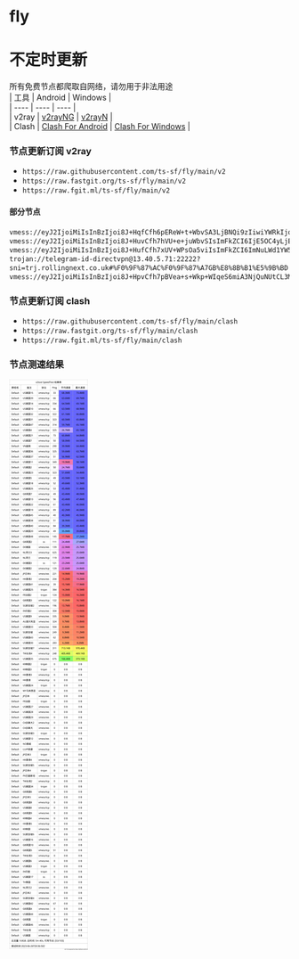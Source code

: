 # fly
# 不定时更新
所有免费节点都爬取自网络，请勿用于非法用途  
|  工具  | Android  | Windows  |  
|  ----  | ----   | ----  |  
| v2ray  | [v2rayNG](https://github.com/2dust/v2rayNG/releases) | [v2rayN](https://github.com/2dust/v2rayN/releases) |  
| Clash  | [Clash For Android](https://github.com/Kr328/ClashForAndroid/releases) | [Clash For Windows](https://github.com/Fndroid/clash_for_windows_pkg/releases) | 
  
### 节点更新订阅  v2ray
- `https://raw.githubusercontent.com/ts-sf/fly/main/v2`  
- `https://raw.fastgit.org/ts-sf/fly/main/v2`  
- `https://raw.fgit.ml/ts-sf/fly/main/v2`  
#### 部分节点  
``` 
vmess://eyJ2IjoiMiIsInBzIjoi8J+HqfCfh6pEReW+t+WbvSA3LjBNQi9zIiwiYWRkIjoiZGVhcm1iLjc2ODk4MTAyLnh5eiIsInBvcnQiOiIyMDUyIiwiaWQiOiI2YWI4ODg2ZC1kY2I1LTMwYzctODM3Ni1jYWE5N2VmMzZlMmEiLCJhaWQiOiIwIiwic2N5IjoiYXV0byIsIm5ldCI6IndzIiwidHlwZSI6Im5vbmUiLCJob3N0IjoiZGVhcm1iLjc2ODk4MTAyLnh5eiIsInBhdGgiOiIvYW5jaWhncnQiLCJ0bHMiOiIiLCJzbmkiOiIiLCJ0ZXN0X25hbWUiOiJEReW+t+WbvSJ9
vmess://eyJ2IjoiMiIsInBzIjoi8J+HuvCfh7hVU+e+juWbvSIsImFkZCI6IjE5OC4yLjE5Ni4xMCIsInBvcnQiOiI0MzM4OSIsImlkIjoiNDE4MDQ4YWYtYTI5My00Yjk5LTliMGMtOThjYTM1ODBkZDI0IiwiYWlkIjoiNjQiLCJzY3kiOiJhdXRvIiwibmV0IjoidGNwIiwidHlwZSI6Im5vbmUiLCJob3N0IjoiIiwicGF0aCI6Ii8iLCJ0bHMiOiIiLCJzbmkiOiIiLCJ0ZXN0X25hbWUiOiJVU+e+juWbvSJ9
vmess://eyJ2IjoiMiIsInBzIjoi8J+HufCfh7xUV+WPsOa5viIsImFkZCI6ImNuLWd1YW5nemhvdS5hcHBsZWJlbmNoLnRlY2giLCJwb3J0IjoiNTYyNjgiLCJpZCI6IjkyMWJkYmEzLWM0NGQtNGY3Ni04ZDA1LTQwMDc5ZWViYTRmNiIsImFpZCI6IjAiLCJzY3kiOiJhdXRvIiwibmV0IjoidGNwIiwidHlwZSI6Im5vbmUiLCJob3N0IjoiIiwicGF0aCI6IiIsInRscyI6IiIsInNuaSI6IiIsInRlc3RfbmFtZSI6IlRX5Y+w5rm+In0=
trojan://telegram-id-directvpn@13.40.5.71:22222?sni=trj.rollingnext.co.uk#%F0%9F%87%AC%F0%9F%87%A7GB%E8%8B%B1%E5%9B%BD
vmess://eyJ2IjoiMiIsInBzIjoi8J+HpvCfh7pBVea+s+Wkp+WIqeS6miA3NjQuNUtCL3MiLCJhZGQiOiJ4dC55bGtzMDEuZXUub3JnIiwicG9ydCI6IjQ0MyIsImlkIjoiMmRiNDA2ZmMtYTM3Ny00Mzk4LTg3ODEtYmFjNGFjYjNlODY0IiwiYWlkIjoiMCIsInNjeSI6ImF1dG8iLCJuZXQiOiJ3cyIsInR5cGUiOiJub25lIiwiaG9zdCI6Inh0Lnlsa3MwMS5ldS5vcmciLCJwYXRoIjoiL2JsdWUiLCJ0bHMiOiJ0bHMiLCJzbmkiOiJ4dC55bGtzMDEuZXUub3JnIiwidGVzdF9uYW1lIjoiQVXmvrPlpKfliKnkupoifQ==
```
### 节点更新订阅  clash
- `https://raw.githubusercontent.com/ts-sf/fly/main/clash`  
- `https://raw.fastgit.org/ts-sf/fly/main/clash`  
- `https://raw.fgit.ml/ts-sf/fly/main/clash`  

### 节点测速结果
![image](traffic.png)
